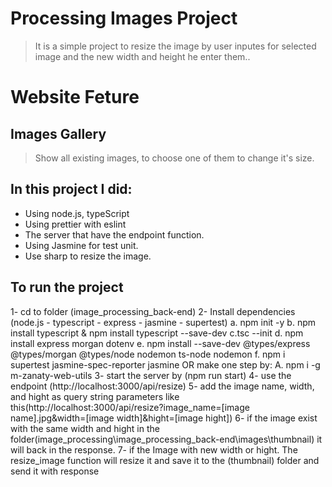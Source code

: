 # Processing Images Project
> It is a simple project to resize the image by user inputes for selected image and the new width and height he enter them..

# Website Feture
## Images Gallery
> Show all existing images, to choose one of them to change it's size.

## In this project I did:
* Using node.js, typeScript
* Using prettier with eslint
* The server that have the endpoint function.
* Using Jasmine for test unit.
* Use sharp to resize the image.

## To run the project
1- cd to folder (image_processing_back-end)
2- Install dependencies (node.js - typescript - express - jasmine - supertest)
    a. npm init -y
    b. npm install typescript & npm install typescript --save-dev
    c.tsc --init
    d. npm install express morgan dotenv
    e. npm install --save-dev @types/express @types/morgan @types/node nodemon ts-node nodemon
    f. npm i supertest jasmine-spec-reporter jasmine
OR make one step by:
    A. npm i -g m-zanaty-web-utils
3- start the server by (npm run start)
4- use the endpoint (http://localhost:3000/api/resize)
5- add the image name, width, and hight as query string parameters like this(http://localhost:3000/api/resize?image_name=[image name].jpg&width=[image width]&hight=[image hight])
6- if the image exist with the same width and hight in the folder(image_processing\image_processing_back-end\images\thumbnail) it will back in the response.
7- if the Image with new width or hight. The resize_image function will resize it and save it to the (thumbnail) folder and send it with response